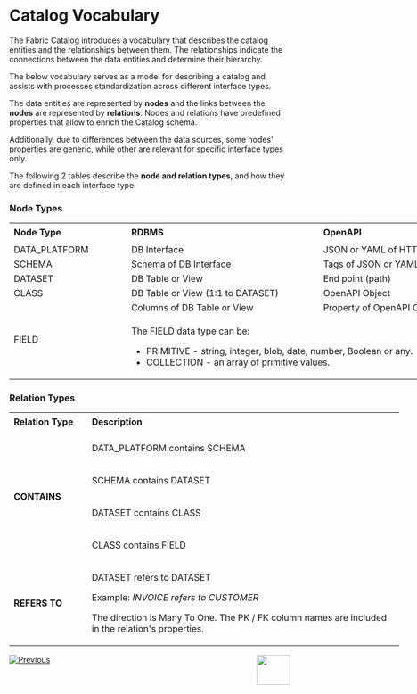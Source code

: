 # Catalog Vocabulary

The Fabric Catalog introduces a vocabulary that describes the catalog entities and the relationships between them. The relationships indicate the connections between the data entities and determine their hierarchy.

The below vocabulary serves as a model for describing a catalog and assists with processes standardization across different interface types. 

The data entities are represented by **nodes** and the links between the **nodes** are represented by **relations**. Nodes and relations have predefined properties that allow to enrich the Catalog schema. 

Additionally, due to differences between the data sources, some nodes' properties are generic, while other are relevant for specific interface types only.

The following 2 tables describe the **node and relation types**, and how they are defined in each interface type:

### Node Types

<table style="width: 900px;">
<tbody>
<tr style="height: 35px;">
<td width="200pxl"><strong>Node Type</strong></td>
<td width="350pxl"><strong>RDBMS</strong></td>
<td width="350pxl"><strong>OpenAPI</strong></td>
</tr>
<tr>
<td>DATA_PLATFORM</td>
<td>DB Interface</td>
<td>JSON or YAML of HTTP Interface.</td>
</tr>
<tr>
<td>SCHEMA</td>
<td>Schema of DB Interface</td>
<td>Tags of JSON or YAML</td>
</tr>
<tr>
<td>DATASET</td>
<td>DB Table or View</td>
<td>End point (path)</td>
</tr>
<tr>
<td>CLASS</td>
<td>DB Table or View (1:1 to DATASET)</td>
<td>OpenAPI Object</td>
</tr>
<tr>
<td rowspan="2">FIELD</td>
<td>Columns of DB Table or View</td>
<td>Property of OpenAPI Object</td>
</tr>
<tr>
<td colspan="2">
<p>The FIELD data type can be:</p>
<ul>
<li>PRIMITIVE - string, integer, blob, date, number, Boolean or any.</li>
<li>COLLECTION - an array of primitive values.</li>
</ul>
</td>
</tr>
</tbody>
</table>



### Relation Types

<table style="width: 700px;">
<tbody> 
<tr style="height: 35px;">
<td width="200pxl"><strong>Relation Type</strong></td>
<td width="500pxl"><strong>Description</strong></td>
</tr>
<tr style="height: 46px;">
<td style="width: 20%; height: 184px;" rowspan="4"><strong>CONTAINS</strong></td>
<td style="width: 80%; height: 46px;">
<p>DATA_PLATFORM contains SCHEMA</p>
</td>
</tr>
<tr style="height: 46px;">
<td style="width: 80%; height: 46px;">
<p>SCHEMA contains DATASET</p>
</td>
</tr>
<tr style="height: 46px;">
<td style="width: 80%; height: 46px;">
<p>DATASET contains CLASS</p>
</td>
</tr>
<tr style="height: 46px;">
<td style="width: 80%; height: 46px;">
<p>CLASS contains FIELD</p>
</td>
</tr>
<tr style="height: 46px;">
<td style="width: 20%; height: 142px;"><strong>REFERS TO</strong></td>
<td style="width: 80%; height: 96px;">
<p>DATASET refers to DATASET</p>
<p>Example: <em>INVOICE refers to CUSTOMER</em></p>
<p>The direction is Many To One. The PK / FK column names are included in the relation's properties.</p>
</td>
</tr>
</tbody>
</table>






[![Previous](/articles/images/Previous.png)](01_catalog_overview.md)[<img align="right" width="60" height="54" src="/articles/images/Next.png">](03_discovery_process.md) 

